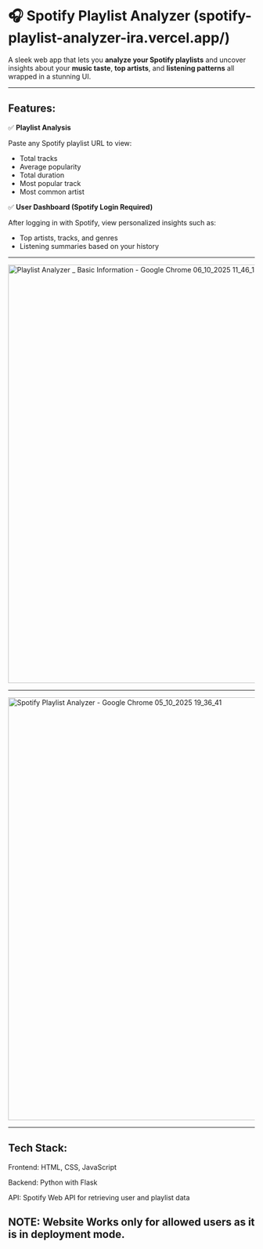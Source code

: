 
# 🎧 Spotify Playlist Analyzer (spotify-playlist-analyzer-ira.vercel.app/)

A sleek web app that lets you **analyze your Spotify playlists** and uncover insights about your **music taste**, **top artists**, and **listening patterns**  all wrapped in a stunning UI.

---

## Features:

✅ **Playlist Analysis**  

Paste any Spotify playlist URL to view:
- Total tracks  
- Average popularity  
- Total duration  
- Most popular track  
- Most common artist  




✅ **User Dashboard (Spotify Login Required)**  

After logging in with Spotify, view personalized insights such as:
- Top artists, tracks, and genres  
- Listening summaries based on your history   



---
<img width="1920" height="853" alt="Playlist Analyzer _ Basic Information - Google Chrome 06_10_2025 11_46_14" src="https://github.com/user-attachments/assets/ff2395f7-833b-440d-947d-a1eea853db45" />

---

<img width="1920" height="862" alt="Spotify Playlist Analyzer - Google Chrome 05_10_2025 19_36_41" src="https://github.com/user-attachments/assets/11f85bf3-572e-44bc-9226-d6b59690a155" />

---

## Tech Stack:

Frontend: HTML, CSS, JavaScript

Backend: Python with Flask

API: Spotify Web API for retrieving user and playlist data

## NOTE: Website Works only for allowed users as it is in deployment mode.
